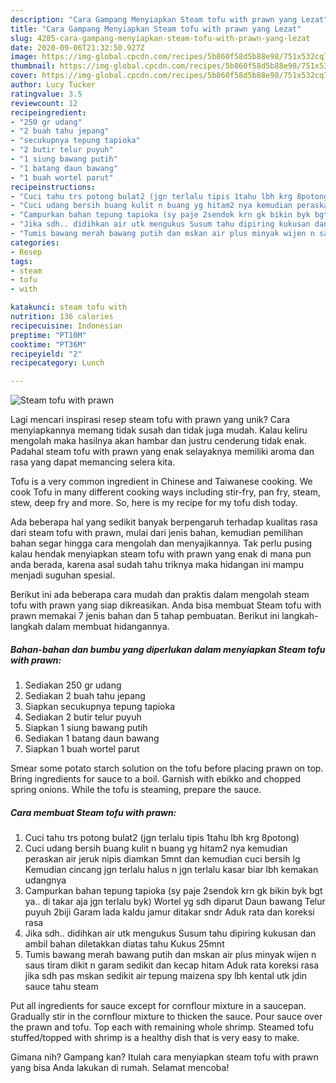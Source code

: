 ```yaml
---
description: "Cara Gampang Menyiapkan Steam tofu with prawn yang Lezat"
title: "Cara Gampang Menyiapkan Steam tofu with prawn yang Lezat"
slug: 4285-cara-gampang-menyiapkan-steam-tofu-with-prawn-yang-lezat
date: 2020-09-06T21:32:50.927Z
image: https://img-global.cpcdn.com/recipes/5b860f58d5b88e98/751x532cq70/steam-tofu-with-prawn-foto-resep-utama.jpg
thumbnail: https://img-global.cpcdn.com/recipes/5b860f58d5b88e98/751x532cq70/steam-tofu-with-prawn-foto-resep-utama.jpg
cover: https://img-global.cpcdn.com/recipes/5b860f58d5b88e98/751x532cq70/steam-tofu-with-prawn-foto-resep-utama.jpg
author: Lucy Tucker
ratingvalue: 3.5
reviewcount: 12
recipeingredient:
- "250 gr udang"
- "2 buah tahu jepang"
- "secukupnya tepung tapioka"
- "2 butir telur puyuh"
- "1 siung bawang putih"
- "1 batang daun bawang"
- "1 buah wortel parut"
recipeinstructions:
- "Cuci tahu trs potong bulat2 (jgn terlalu tipis 1tahu lbh krg 8potong)"
- "Cuci udang bersih buang kulit n buang yg hitam2 nya kemudian peraskan air jeruk nipis diamkan 5mnt dan kemudian cuci bersih lg Kemudian cincang jgn terlalu halus n jgn terlalu kasar biar lbh kemakan udangnya"
- "Campurkan bahan tepung tapioka (sy paje 2sendok krn gk bikin byk bgt ya.. di takar aja jgn terlalu byk) Wortel yg sdh diparut Daun bawang Telur puyuh 2biji Garam lada kaldu jamur ditakar sndr Aduk rata dan koreksi rasa"
- "Jika sdh.. didihkan air utk mengukus Susum tahu dipiring kukusan dan ambil bahan diletakkan diatas tahu Kukus 25mnt"
- "Tumis bawang merah bawang putih dan mskan air plus minyak wijen n saus tiram dikit n garam sedikit dan kecap hitam Aduk rata koreksi rasa jika sdh pas mskan sedikit air tepung maizena spy lbh kental utk jdin sauce tahu steam"
categories:
- Resep
tags:
- steam
- tofu
- with

katakunci: steam tofu with 
nutrition: 136 calories
recipecuisine: Indonesian
preptime: "PT10M"
cooktime: "PT36M"
recipeyield: "2"
recipecategory: Lunch

---
```



![Steam tofu with prawn](https://img-global.cpcdn.com/recipes/5b860f58d5b88e98/751x532cq70/steam-tofu-with-prawn-foto-resep-utama.jpg)

Lagi mencari inspirasi resep steam tofu with prawn yang unik? Cara menyiapkannya memang tidak susah dan tidak juga mudah. Kalau keliru mengolah maka hasilnya akan hambar dan justru cenderung tidak enak. Padahal steam tofu with prawn yang enak selayaknya memiliki aroma dan rasa yang dapat memancing selera kita.

Tofu is a very common ingredient in Chinese and Taiwanese cooking. We cook Tofu in many different cooking ways including stir-fry, pan fry, steam, stew, deep fry and more. So, here is my recipe for my tofu dish today.

Ada beberapa hal yang sedikit banyak berpengaruh terhadap kualitas rasa dari steam tofu with prawn, mulai dari jenis bahan, kemudian pemilihan bahan segar hingga cara mengolah dan menyajikannya. Tak perlu pusing kalau hendak menyiapkan steam tofu with prawn yang enak di mana pun anda berada, karena asal sudah tahu triknya maka hidangan ini mampu menjadi suguhan spesial.


Berikut ini ada beberapa cara mudah dan praktis dalam mengolah steam tofu with prawn yang siap dikreasikan. Anda bisa membuat Steam tofu with prawn memakai 7 jenis bahan dan 5 tahap pembuatan. Berikut ini langkah-langkah dalam membuat hidangannya.

<!--inarticleads1-->

##### Bahan-bahan dan bumbu yang diperlukan dalam menyiapkan Steam tofu with prawn:

1. Sediakan 250 gr udang
1. Sediakan 2 buah tahu jepang
1. Siapkan secukupnya tepung tapioka
1. Sediakan 2 butir telur puyuh
1. Siapkan 1 siung bawang putih
1. Sediakan 1 batang daun bawang
1. Siapkan 1 buah wortel parut


Smear some potato starch solution on the tofu before placing prawn on top. Bring ingredients for sauce to a boil. Garnish with ebikko and chopped spring onions. While the tofu is steaming, prepare the sauce. 

<!--inarticleads2-->

##### Cara membuat Steam tofu with prawn:

1. Cuci tahu trs potong bulat2 (jgn terlalu tipis 1tahu lbh krg 8potong)
1. Cuci udang bersih buang kulit n buang yg hitam2 nya kemudian peraskan air jeruk nipis diamkan 5mnt dan kemudian cuci bersih lg Kemudian cincang jgn terlalu halus n jgn terlalu kasar biar lbh kemakan udangnya
1. Campurkan bahan tepung tapioka (sy paje 2sendok krn gk bikin byk bgt ya.. di takar aja jgn terlalu byk) Wortel yg sdh diparut Daun bawang Telur puyuh 2biji Garam lada kaldu jamur ditakar sndr Aduk rata dan koreksi rasa
1. Jika sdh.. didihkan air utk mengukus Susum tahu dipiring kukusan dan ambil bahan diletakkan diatas tahu Kukus 25mnt
1. Tumis bawang merah bawang putih dan mskan air plus minyak wijen n saus tiram dikit n garam sedikit dan kecap hitam Aduk rata koreksi rasa jika sdh pas mskan sedikit air tepung maizena spy lbh kental utk jdin sauce tahu steam


Put all ingredients for sauce except for cornflour mixture in a saucepan. Gradually stir in the cornflour mixture to thicken the sauce. Pour sauce over the prawn and tofu. Top each with remaining whole shrimp. Steamed tofu stuffed/topped with shrimp is a healthy dish that is very easy to make. 

Gimana nih? Gampang kan? Itulah cara menyiapkan steam tofu with prawn yang bisa Anda lakukan di rumah. Selamat mencoba!
